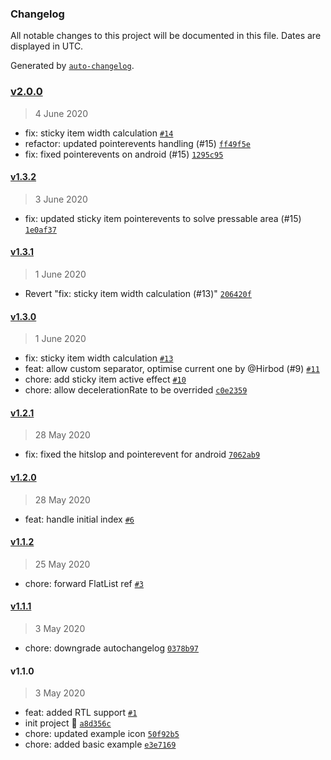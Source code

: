 ### Changelog

All notable changes to this project will be documented in this file. Dates are displayed in UTC.

Generated by [`auto-changelog`](https://github.com/CookPete/auto-changelog).

### [v2.0.0](https://github.com/gorhom/react-native-sticky-item/compare/v1.3.2...v2.0.0)

> 4 June 2020

- fix: sticky item width calculation [`#14`](https://github.com/gorhom/react-native-sticky-item/pull/14)
- refactor: updated pointerevents handling (#15) [`ff49f5e`](https://github.com/gorhom/react-native-sticky-item/commit/ff49f5ea26f44a60bbb1f3531e3b8f75f7281bad)
- fix: fixed pointerevents on android (#15) [`1295c95`](https://github.com/gorhom/react-native-sticky-item/commit/1295c953bfa4cdce0e8eed882ffe7f556990930e)

#### [v1.3.2](https://github.com/gorhom/react-native-sticky-item/compare/v1.3.1...v1.3.2)

> 3 June 2020

- fix: updated sticky item pointerevents to solve pressable area (#15) [`1e0af37`](https://github.com/gorhom/react-native-sticky-item/commit/1e0af378ea41aaafa36bc87a3d716067cf7f0d79)

#### [v1.3.1](https://github.com/gorhom/react-native-sticky-item/compare/v1.3.0...v1.3.1)

> 1 June 2020

- Revert "fix: sticky item width calculation (#13)" [`206420f`](https://github.com/gorhom/react-native-sticky-item/commit/206420f295a9d1f84914ba13586e146ecb2dd03e)

#### [v1.3.0](https://github.com/gorhom/react-native-sticky-item/compare/v1.2.1...v1.3.0)

> 1 June 2020

- fix: sticky item width calculation [`#13`](https://github.com/gorhom/react-native-sticky-item/pull/13)
- feat: allow custom separator, optimise current one by @Hirbod (#9) [`#11`](https://github.com/gorhom/react-native-sticky-item/pull/11)
- chore: add sticky item active effect [`#10`](https://github.com/gorhom/react-native-sticky-item/pull/10)
- chore: allow decelerationRate to be overrided [`c0e2359`](https://github.com/gorhom/react-native-sticky-item/commit/c0e23590dbc440e44a468ebb5fde2a5db9f616da)

#### [v1.2.1](https://github.com/gorhom/react-native-sticky-item/compare/v1.2.0...v1.2.1)

> 28 May 2020

- fix: fixed the hitslop and pointerevent for android [`7062ab9`](https://github.com/gorhom/react-native-sticky-item/commit/7062ab9cc97d8352ef26e2e5a1dee04081110bbe)

#### [v1.2.0](https://github.com/gorhom/react-native-sticky-item/compare/v1.1.2...v1.2.0)

> 28 May 2020

- feat: handle initial index [`#6`](https://github.com/gorhom/react-native-sticky-item/pull/6)

#### [v1.1.2](https://github.com/gorhom/react-native-sticky-item/compare/v1.1.1...v1.1.2)

> 25 May 2020

- chore: forward FlatList ref [`#3`](https://github.com/gorhom/react-native-sticky-item/pull/3)

#### [v1.1.1](https://github.com/gorhom/react-native-sticky-item/compare/v1.1.0...v1.1.1)

> 3 May 2020

- chore: downgrade autochangelog [`0378b97`](https://github.com/gorhom/react-native-sticky-item/commit/0378b97a3a58819dd25a15cb0e9be69af7df560f)

#### v1.1.0

> 3 May 2020

- feat: added RTL support [`#1`](https://github.com/gorhom/react-native-sticky-item/pull/1)
- init project 🎉 [`a8d356c`](https://github.com/gorhom/react-native-sticky-item/commit/a8d356c6e32222ccd078a0a1bfd16f8161b0b4df)
- chore: updated example icon [`50f92b5`](https://github.com/gorhom/react-native-sticky-item/commit/50f92b59c6c87b93138980c6ef5561a18e7a74df)
- chore: added basic example [`e3e7169`](https://github.com/gorhom/react-native-sticky-item/commit/e3e71691dd91a51d7997b4d8a599e54671eee693)
